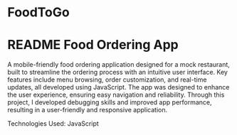 # FoodToGo
 # README Food Ordering App
A mobile-friendly food ordering application designed for a mock restaurant, built to streamline the ordering process with an intuitive user interface. Key features include menu browsing, order customization, and real-time updates, all developed using JavaScript. The app was designed to enhance the user experience, ensuring easy navigation and reliability. Through this project, I developed debugging skills and improved app performance, resulting in a user-friendly and responsive application.

Technologies Used: JavaScript

